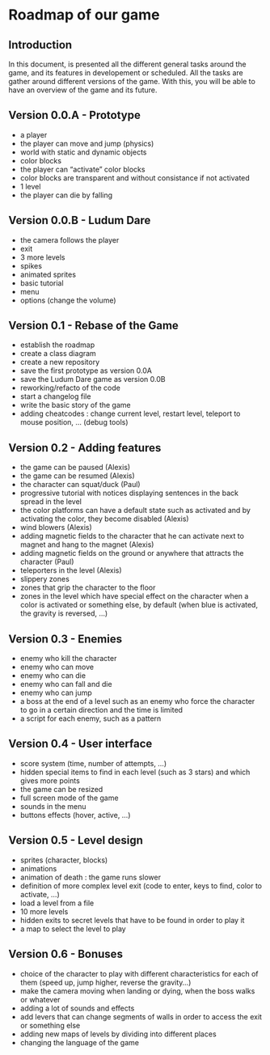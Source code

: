 # Roadmap of our game

## Introduction

In this document, is presented all the different general tasks around the game, and its features in developement or scheduled. All the tasks are gather around different versions of the game.
With this, you will be able to have an overview of the game and its future.

## Version 0.0.A - Prototype
* a player
* the player can move and jump (physics)
* world with static and dynamic objects
* color blocks
* the player can “activate” color blocks
* color blocks are transparent and without consistance if not activated
* 1 level
* the player can die by falling

## Version 0.0.B - Ludum Dare
* the camera follows the player
* exit
* 3 more levels
* spikes
* animated sprites
* basic tutorial
* menu
* options (change the volume)

## Version 0.1 - Rebase of the Game
* establish the roadmap
* create a class diagram
* create a new repository
* save the first prototype as version 0.0A
* save the Ludum Dare game as version 0.0B
* reworking/refacto of the code
* start a changelog file
* write the basic story of the game
* adding cheatcodes : change current level, restart level, teleport to mouse position, … (debug tools)

## Version 0.2 - Adding features
* the game can be paused (Alexis)
* the game can be resumed (Alexis)
* the character can squat/duck (Paul)
* progressive tutorial with notices displaying sentences in the back spread in the level
* the color platforms can have a default state such as activated and by activating the color, they become disabled (Alexis)
* wind blowers (Alexis)
* adding magnetic fields to the character that he can activate next to magnet and hang to the magnet (Alexis)
* adding magnetic fields on the ground or anywhere that attracts the character (Paul)
* teleporters in the level (Alexis)
* slippery zones
* zones that grip the character to the floor
* zones in the level which have special effect on the character when a color is activated or something else, 
by default (when blue is activated, the gravity is reversed, …)

## Version 0.3 - Enemies
* enemy who kill the character
* enemy who can move
* enemy who can die
* enemy who can fall and die
* enemy who can jump
* a boss at the end of a level such as an enemy who force the character to go in a certain direction and the time is limited
* a script for each enemy, such as a pattern

## Version 0.4 - User interface
* score system (time, number of attempts, …)
* hidden special items to find in each level (such as 3 stars) and which gives more points
* the game can be resized
* full screen mode of the game
* sounds in the menu
* buttons effects (hover, active, …)

## Version 0.5 - Level design
* sprites (character, blocks)
* animations
* animation of death : the game runs slower
* definition of more complex level exit (code to enter, keys to find, color to activate, …)
* load a level from a file
* 10 more levels
* hidden exits to secret levels that have to be found in order to play it
* a map to select the level to play

## Version 0.6 - Bonuses
* choice of the character to play with different characteristics for each of them (speed up, jump higher, reverse the gravity…)
* make the camera moving when landing or dying, when the boss walks or whatever
* adding a lot of sounds and effects
* add levers that can change segments of walls in order to access the exit or something else
* adding new maps of levels by dividing into different places
* changing the language of the game
